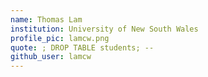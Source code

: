 ```yaml
---
name: Thomas Lam
institution: University of New South Wales
profile_pic: lamcw.png
quote: ; DROP TABLE students; --
github_user: lamcw
---
```

